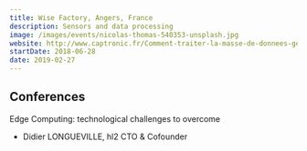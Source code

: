```yaml
---
title: Wise Factory, Angers, France
description: Sensors and data processing
image: /images/events/nicolas-thomas-540353-unsplash.jpg
website: http://www.captronic.fr/Comment-traiter-la-masse-de-donnees-generees-par-les-capteurs-et-les-objets.html
startDate: 2018-06-28
date: 2019-02-27
---
```


## Conferences

Edge Computing: technological challenges to overcome

- Didier LONGUEVILLE, hl2 CTO & Cofounder
